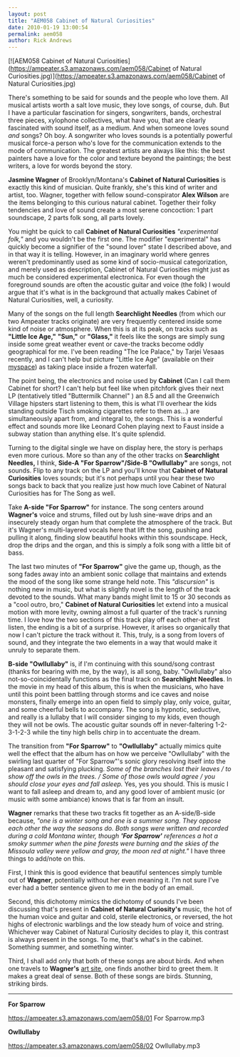 ```yaml
---
layout: post
title: "AEM058 Cabinet of Natural Curiosities"
date: 2010-01-19 13:00:54
permalink: aem058
author: Rick Andrews
---
```

[![AEM058 Cabinet of Natural Curiosities](https://ampeater.s3.amazonaws.com/aem058/Cabinet of Natural Curiosities.jpg)](https://ampeater.s3.amazonaws.com/aem058/Cabinet of Natural Curiosities.jpg)

There's something to be said for sounds and the people who love them. All musical artists worth a salt love music, they love songs, of course, duh. But I have a particular fascination for singers, songwriters, bands, orchestral three pieces, xylophone collectives, what have you, that are clearly fascinated with sound itself, as a medium. And when someone loves sound _and_ songs? Oh boy. A songwriter who loves sounds is a potentially powerful musical force-a person who's love for the communication extends to the mode of communication. The greatest artists are always like this: the best painters have a love for the color and texture beyond the paintings; the best writers, a love for words beyond the story.

<!-- more -->

**Jasmine Wagner** of Brooklyn/Montana's **Cabinet of Natural Curiosities** is exactly this kind of musician. Quite frankly, she's this kind of writer and artist, too. Wagner, together with fellow sound-conspirator **Alex Wilson** are the items belonging to this curious natural cabinet. Together their folky tendencies and love of sound create a most serene concoction: 1 part soundscape, 2 parts folk song, all parts lovely.

You might be quick to call **Cabinet of Natural Curiosities** _"experimental folk,"_ and you wouldn't be the first one. The modifier "experimental" has quickly become a signifier of the "sound lover" state I described above, and in that way it is telling. However, in an imaginary world where genres weren't predominantly used as some kind of socio-musical categorization, and merely used as description, Cabinet of Natural Curiosities might just as much be considered experimental electronica. For even though the foreground sounds are often the acoustic guitar and voice (the folk) I would argue that it's what is in the background that actually makes Cabinet of Natural Curiosities, well, a curiosity.

Many of the songs on the full length **Searchlight Needles** (from which our two Ampeater tracks originate) are very frequently centered inside some kind of noise or atmosphere. When this is at its peak, on tracks such as **"Little Ice Age,"** **"Sun,"** or **"Glass,"** it feels like the songs are simply sung inside some great weather event or cave-the tracks become oddly geographical for me. I've been reading "The Ice Palace," by Tarjei Vesaas recently, and I can't help but picture "Little Ice Age" (available on their [myspace](http://www.myspace.com/jasminedreamewagner)) as taking place inside a frozen waterfall.

The point being, the electronics and noise used by **Cabinet** (Can I call them Cabinet for short? I can't help but feel like when pitchfork gives their next LP (tentatively titled "Buttermilk Channel" ) an 8.5 and all the Greenwich Village hipsters start listening to them, this is what I'll overhear the kids standing outside Tisch smoking cigarettes refer to them as...) are simultaneously apart from, and integral to, the songs. This is a wonderful effect and sounds more like Leonard Cohen playing next to Faust inside a subway station than anything else. It's quite splendid.

Turning to the digital single we have on display here, the story is perhaps even more curious. More so than any of the other tracks on **Searchlight Needles,** I think, **Side-A "For Sparrow"/Side-B "Owllullaby"** are songs, not sounds. Flip to any track on the LP and you'll know that **Cabinet of Natural Curiosities** loves sounds; but it's not perhaps until you hear these two songs back to back that you realize just how much love Cabinet of Natural Curiosities has for The Song as well.

Take **A-side "For Sparrow"** for instance. The song centers around **Wagner's** voice and strums, filled out by lush sine-wave drips and an insecurely steady organ hum that complete the atmosphere of the track. But it's Wagner's multi-layered vocals here that lift the song, pushing and pulling it along, finding slow beautiful hooks within this soundscape. Heck, drop the drips and the organ, and this is simply a folk song with a little bit of bass.

The last two minutes of **"For Sparrow"** give the game up, though, as the song fades away into an ambient sonic collage that maintains and extends the mood of the song like some strange held note. This _"discursion"_ is nothing new in music, but what is slightly novel is the length of the track devoted to the sounds. What many bands might limit to 15 or 30 seconds as a "cool outro, bro," **Cabinet of Natural Curiosities** let extend into a musical motion with more levity, owning almost a full quarter of the track's running time. I love how the two sections of this track play off each other-at first listen, the ending is a bit of a surprise. However, it arises so organically that now I can't picture the track without it. This, truly, is a song from lovers of sound, and they integrate the two elements in a way that would make it unruly to separate them.

**B-side "Owllullaby"** is, if I'm continuing with this sound/song contrast (thanks for bearing with me, by the way), is all song, baby. "Owllullaby" also not-so-coincidentally functions as the final track on **Searchlight Needles**. In the movie in my head of this album, this is when the musicians, who have until this point been battling through storms and ice caves and noise monsters, finally emerge into an open field to simply play, only voice, guitar, and some cheerful bells to accompany. The song is hypnotic, seductive, and really is a lullaby that I will consider singing to my kids, even though they will not be owls. The acoustic guitar sounds off in never-faltering 1-2-3-1-2-3 while the tiny high bells chirp in to accentuate the dream.

The transition from **"For Sparrow"** to **"Owllullaby"** actually mimics quite well the effect that the album has on how we perceive "Owllullaby" with the swirling last quarter of "For Sparrow"'s sonic glory resolving itself into the pleasant and satisfying plucking. _Some of the branches lost their leaves / to show off the owls in the trees. / Some of those owls would agree / you should close your eyes and fall asleep._ Yes, yes you should. This is music I want to fall asleep and dream to, and any good lover of ambient music (or music with some ambiance) knows that is far from an insult.

**Wagner** remarks that these two tracks fit together as an A-side/B-side because, _"one is a winter song and one is a summer song. They oppose each other the way the seasons do. Both songs were written and recorded during a cold Montana winter, though **'For Sparrow'** references a hot a smoky summer when the pine forests were burning and the skies of the Missoula valley were yellow and gray, the moon red at night."_ I have three things to add/note on this.

First, I think this is good evidence that beautiful sentences simply tumble out of **Wagner**, potentially without her even meaning it. I'm not sure I've ever had a better sentence given to me in the body of an email.

Second, this dichotomy mimics the dichotomy of sounds I've been discussing that's present in **Cabinet of Natural Curiosity's** music, the hot of the human voice and guitar and cold, sterile electronics, or reversed, the hot highs of electronic warblings and the low steady hum of voice and string. Whichever way Cabinet of Natural Curiosity decides to play it, this contrast is always present in the songs. To me, that's what's in the cabinet. Something summer, and something winter.

Third, I shall add only that both of these songs are about birds. And when one travels to **Wagner's** [art site](http://www.songsaboutghosts.com/), one finds another bird to greet them. It makes a great deal of sense. Both of these songs are birds. Stunning, striking birds.

---

**For Sparrow**

https://ampeater.s3.amazonaws.com/aem058/01 For Sparrow.mp3

**Owllullaby**

https://ampeater.s3.amazonaws.com/aem058/02 Owllullaby.mp3

